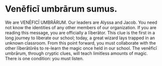 Venēficī umbrārum sumus.
=======

We are VENĒFICĪ UMBRĀRUM. Our leaders are Alyssa and Jacob. You need not know the identities of any other members of our organization. If you are reading this message, you are officially a līberātor. This clue is the first in a long journey to liberate our school; today, a great wizard lays trapped in an unknown classroom. From this point forward, you must collaborate with the other līberātōrēs to re-learn the magic once held in our school. The venēficī umbrārum, through cryptic clues, will teach limitless amounts of magic. There is one condition: you must listen.
